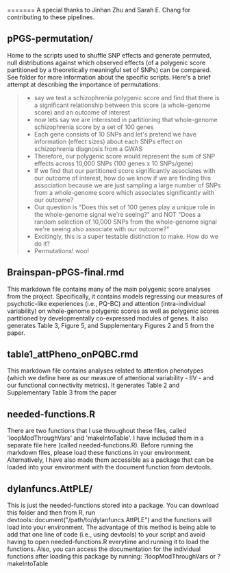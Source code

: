 =======
A special thanks to Jinhan Zhu and Sarah E. Chang for contributing to these pipelines.

## pPGS-permutation/
Home to the scripts used to shuffle SNP effects and generate permuted, null distributions against which observed effects (of a polygenic score partitioned by a theoretically meaningful set of SNPs) can be compared. See folder for more information about the specific scripts. Here's a brief attempt at describing the importance of permutations: 
> * say we test a schizophrenia polygenic score and find that there is a significant relationship between this score (a whole-genome score) and an outcome of interest
> * now lets say we are interested in partitioning that whole-genome schizophrenia score by a set of 100 genes
> * Each gene consists of 10 SNPs and let's pretend we have information (effect sizes) about each SNPs effect on schizophrenia diagnosis from a GWAS
> * Therefore, our polygenic score would represent the sum of SNP effects across 10,000 SNPs (100 genes x 10 SNPs/gene)
> * If we find that our partitioned score significantly associates with our outcome of interest, how do we know if we are finding this association because we are just sampling a large number of SNPs from a whole-genome score which associates significantly with our outcome?
> * Our question is "Does this set of 100 genes play a unique role in the whole-genome signal we're seeing?" and NOT "Does a random selection of 10,000 SNPs from the whole-genome signal we're seeing also associate with our outcome?"
> * Excitingly, this is a super testable distinction to make. How do we do it?
> * Permutations! woo!

## Brainspan-pPGS-final.rmd
This markdown file contains many of the main polygenic score analyses from the project. Specifically, it contains models regressing our measures of psychotic-like experiences (i.e., PQ-BC) and attention (intra-individual variability) on whole-genome polygenic scores as well as polygenic scores partitioned by developmentally co-expressed modules of genes. It also generates Table 3, Figure 5, and Supplementary Figures 2 and 5 from the paper.

## table1_attPheno_onPQBC.rmd
This markdown file contains analyses related to attention phenotypes (which we define here as our measure of attentional variability - IIV - and our functional connectivity metrics). It generates Table 2 and Supplementary Table 3 from the paper

## needed-functions.R
There are two functions that I use throughout these files, called 'loopModThroughVars' and 'makeIntoTable'. I have included them in a separate file here (called needed-functions.R). Before running the markdown files, please load these functions in your environment. Alternatively, I have also made them accessible as a package that can be loaded into your environment with the document function from devtools. 

## dylanfuncs.AttPLE/
This is just the needed-functions stored into a package. You can download this folder and then from R, run devtools::document("/path/to/dylanfuncs.AttPLE") and the functions will load into your environment. The advantage of this method is being able to add that one line of code (i.e., using devtools) to your script and avoid having to open needed-functions.R everytime and running it to load the functions. Also, you can access the documentation for the individual functions after loading this package by running: ?loopModThroughVars or ?makeIntoTable

